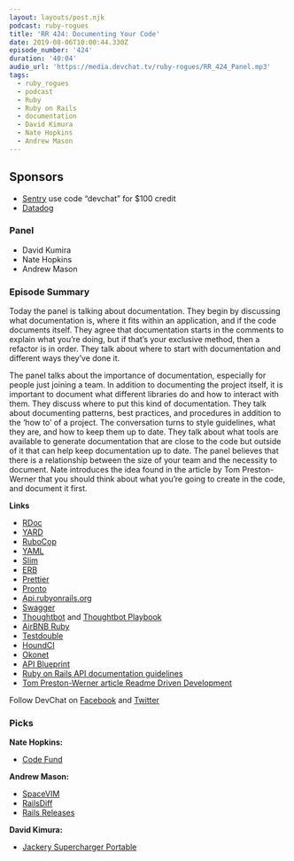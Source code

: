 ```yaml
---
layout: layouts/post.njk
podcast: ruby-rogues
title: 'RR 424: Documenting Your Code'
date: 2019-08-06T10:00:44.330Z
episode_number: '424'
duration: '40:04'
audio_url: 'https://media.devchat.tv/ruby-rogues/RR_424_Panel.mp3'
tags:
  - ruby_rogues
  - podcast
  - Ruby
  - Ruby on Rails
  - documentation
  - David Kimura
  - Nate Hopkins
  - Andrew Mason
---
```

## **Sponsors**



*   [Sentry](https://sentry.io/) use code “devchat” for $100 credit
*   [Datadog](https://dtdg.co/rubyrogues)


### **Panel**



*   David Kumira
*   Nate Hopkins
*   Andrew Mason


### **Episode Summary**

Today the panel is talking about documentation. They begin by discussing what documentation is, where it fits within an application, and if the code documents itself. They agree that documentation starts in the comments to explain what you’re doing, but if that’s your exclusive method, then a refactor is in order. They talk about where to start with documentation and different ways they’ve done it. 

The panel talks about the importance of documentation, especially for people just joining a team. In addition to documenting the project itself, it is important to document what different libraries do and how to interact with them. They discuss where to put this kind of documentation. They talk about documenting patterns, best practices, and procedures in addition to the ‘how to’ of a project. The conversation turns to style guidelines, what they are, and how to keep them up to date. They talk about what tools are available to generate documentation that are close to the code but outside of it that can help keep documentation up to date. The panel believes that there is a relationship between the size of your team and the necessity to document. Nate introduces the idea found in the article by Tom Preston-Werner that you should think about what you’re going to create in the code, and document it first.

**Links**



*   [RDoc](https://github.com/ruby/rdoc)
*   [YARD](https://yardoc.org/) 
*   [RuboCop](https://github.com/rubocop-hq/rubocop)
*   [YAML](https://yaml.org/)
*   [Slim](http://www.slimframework.com/)
*   [ERB](https://ruby-doc.org/stdlib-2.6.3/libdoc/erb/rdoc/ERB.html)
*   [Prettier](https://prettier.io/)
*   [Pronto](https://github.com/prontolabs/pronto)
*   [Api.rubyonrails.org](https://api.rubyonrails.org/)
*   [Swagger](https://swagger.io/)
*   [Thoughtbot](https://github.com/thoughtbot/guides/tree/master/style) and [Thoughtbot Playbook](https://thoughtbot.com/playbook)
*   [AirBNB Ruby](https://github.com/airbnb/ruby)
*   [Testdouble](https://github.com/testdouble/standard)
*   [HoundCI](https://houndci.com/)
*   [Okonet](https://github.com/okonet/lint-staged)
*   [API Blueprint](https://apiblueprint.org)
*   [Ruby on Rails API documentation guidelines](https://guides.rubyonrails.org/api_documentation_guidelines.html)
*   [Tom Preston-Werner article Readme Driven Development](http://tom.preston-werner.com/2010/08/23/readme-driven-development.html)

Follow DevChat on [Facebook](https://www.facebook.com/DevChattv/?__tn__=%2Cd%2CP-R&eid=ARDBDrBnK71PDmx_8gE_IeIEo5SnM7cyzylVBjAwfaOo1ck_6q3GXuRBfaUQZaWVvFGyEVjrhDwnS_tV) and [Twitter](https://twitter.com/devchattv?lang=en)


### **Picks**

**Nate Hopkins:**



*   [Code Fund](https://codefund.io/)

**Andrew Mason:**



*   [SpaceVIM](https://spacevim.org/)
*   [RailsDiff](http://railsdiff.org/)
*   [Rails Releases](https://github.com/rails/rails/releases/tag/v6.0.0.rc2)

**David Kimura:**



*   [Jackery Supercharger Portable](https://www.jackery.com/products/supercharge-26800-portable-charger/?variant=19479447568471)

<!-- Docs to Markdown version 1.0β17 -->

